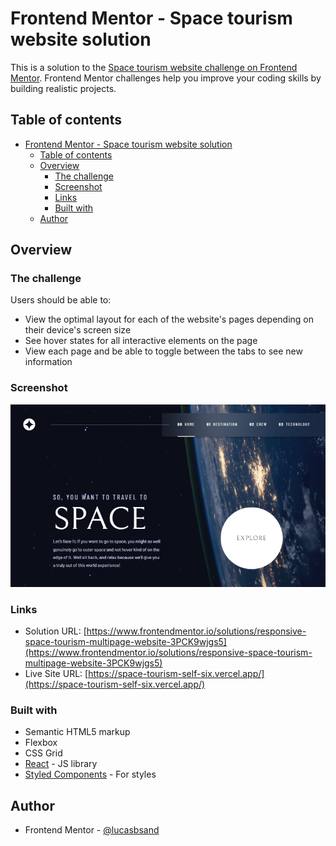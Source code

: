 # Frontend Mentor - Space tourism website solution

This is a solution to the [Space tourism website challenge on Frontend Mentor](https://www.frontendmentor.io/challenges/space-tourism-multipage-website-gRWj1URZ3). Frontend Mentor challenges help you improve your coding skills by building realistic projects. 

## Table of contents

- [Frontend Mentor - Space tourism website solution](#frontend-mentor---space-tourism-website-solution)
  - [Table of contents](#table-of-contents)
  - [Overview](#overview)
    - [The challenge](#the-challenge)
    - [Screenshot](#screenshot)
    - [Links](#links)
    - [Built with](#built-with)
  - [Author](#author)

## Overview

### The challenge

Users should be able to:

- View the optimal layout for each of the website's pages depending on their device's screen size
- See hover states for all interactive elements on the page
- View each page and be able to toggle between the tabs to see new information

### Screenshot

![Desktop Image](./screenshot.png)

### Links

- Solution URL: [https://www.frontendmentor.io/solutions/responsive-space-tourism-multipage-website-3PCK9wjgs5](https://www.frontendmentor.io/solutions/responsive-space-tourism-multipage-website-3PCK9wjgs5)
- Live Site URL: [https://space-tourism-self-six.vercel.app/](https://space-tourism-self-six.vercel.app/)

### Built with

- Semantic HTML5 markup
- Flexbox
- CSS Grid
- [React](https://reactjs.org/) - JS library
- [Styled Components](https://styled-components.com/) - For styles

## Author

- Frontend Mentor - [@lucasbsand](https://www.frontendmentor.io/profile/lucasbsand)
